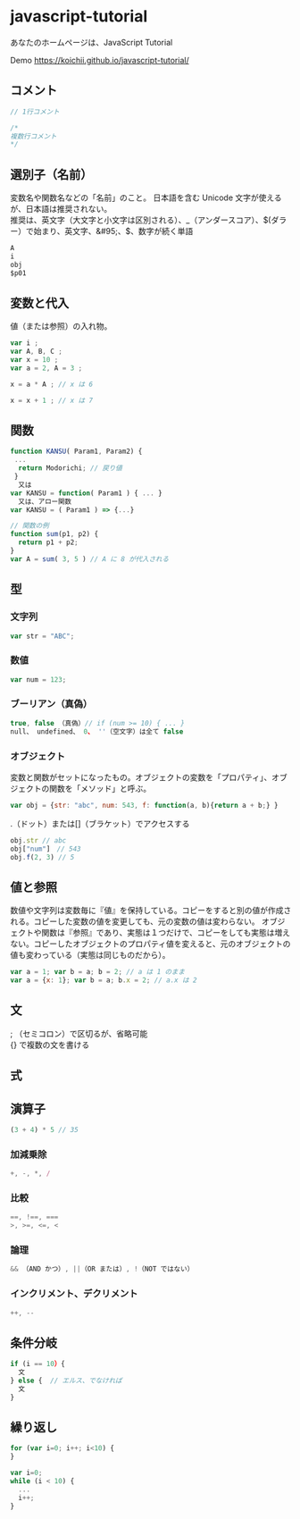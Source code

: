# javascript-tutorial
あなたのホームページは、JavaScript Tutorial 

Demo
https://koichii.github.io/javascript-tutorial/

## コメント

```javascript
// 1行コメント  

/*  
複数行コメント  
*/  
```

## 選別子（名前）
変数名や関数名などの「名前」のこと。
日本語を含む Unicode 文字が使えるが、日本語は推奨されない。  
推奨は、英文字（大文字と小文字は区別される）、&#95;（アンダースコア）、$(ダラー）で始まり、英文字、&#95;、$、数字が続く単語  
```javascript
A
i
obj
$p01
```

## 変数と代入
値（または参照）の入れ物。
```javascript
var i ;
var A, B, C ;
var x = 10 ;
var a = 2, A = 3 ;

x = a * A ; // x は 6

x = x + 1 ; // x は 7
```

## 関数
```javascript
function KANSU( Param1, Param2) {
 ...
  return Modorichi; // 戻り値
 }
  又は
var KANSU = function( Param1 ) { ... }
  又は、アロー関数
var KANSU = ( Param1 ) => {...}

// 関数の例
function sum(p1, p2) {
  return p1 + p2;
}
var A = sum( 3, 5 ) // A に 8 が代入される
```

## 型

### 文字列
```javascript
var str = "ABC";
```

### 数値
```javascript
var num = 123;
```

### ブーリアン（真偽）
```javascript
true, false （真偽）// if (num >= 10) { ... }
null、 undefined、 0、 ''（空文字）は全て false
```

### オブジェクト
変数と関数がセットになったもの。オブジェクトの変数を「プロパティ」、オブジェクトの関数を「メソッド」と呼ぶ。
```javascript
var obj = {str: "abc", num: 543, f: function(a, b){return a + b;} }
```

.（ドット）または[]（ブラケット）でアクセスする
```javascript
obj.str // abc
obj["num"]　// 543
obj.f(2, 3) // 5
```

## 値と参照
数値や文字列は変数毎に『値』を保持している。コピーをすると別の値が作成される。コピーした変数の値を変更しても、元の変数の値は変わらない。
オブジェクトや関数は『参照』であり、実態は１つだけで、コピーをしても実態は増えない。コピーしたオブジェクトのプロパティ値を変えると、元のオブジェクトの値も変わっている（実態は同じものだから）。
```javascript
var a = 1; var b = a; b = 2; // a は 1 のまま
var a = {x: 1}; var b = a; b.x = 2; // a.x は 2
```

## 文
; （セミコロン）で区切るが、省略可能   
{} で複数の文を書ける

## 式


## 演算子

```javascript
(3 + 4) * 5 // 35
```

### 加減乗除
```javascript
+, -, *, /
```

### 比較
```javascript
==, !==, ===
>, >=, <=, <
```

### 論理
```javascript
&& （AND かつ）, ||（OR または）, !（NOT ではない）
```

### インクリメント、デクリメント
```javascript
++, --
```

## 条件分岐

```javascript
if (i == 10）{
  文
} else {  // エルス、でなければ
  文
}
```

## 繰り返し
```javascript
for (var i=0; i++; i<10) {
}

var i=0;
while (i < 10) {
  ...
  i++;
}
```




